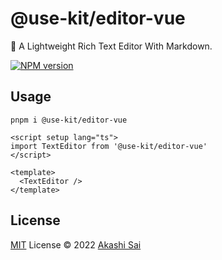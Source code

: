 # @use-kit/editor-vue

📄 A Lightweight Rich Text Editor With Markdown.

[![NPM version](https://img.shields.io/npm/v/@use-kit/editor-vue?color=a1b858&label=)](https://www.npmjs.com/package/@use-kit/editor-vue)

## Usage

```shell
pnpm i @use-kit/editor-vue
```

```vue
<script setup lang="ts">
import TextEditor from '@use-kit/editor-vue'
</script>

<template>
  <TextEditor />
</template>
```

## License

[MIT](./LICENSE) License © 2022 [Akashi Sai](https://github.com/akashigakki)
